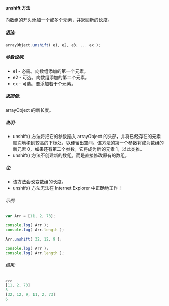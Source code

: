 #### unshift 方法

  向数组的开头添加一个或多个元素，并返回新的长度。

##### 语法:

  ```javascript
  arrayObject.unshift( e1, e2, e3, ... ex );
  ```

##### 参数说明:

  - e1 - 必需。向数组添加的第一个元素。
  - e2 - 可选。向数组添加的第二个元素。
  - ex - 可选。要添加若干个元素。

##### 返回值:

  arrayObject 的新长度。
  
##### 说明:

  - unshift() 方法将把它的参数插入 arrayObject 的头部，并将已经存在的元素顺次地移到较高的下标处，以便留出空间。该方法的第一个参数将成为数组的新元素 0，如果还有第二个参数，它将成为新的元素 1，以此类推。
  - unshift() 方法不创建新的数组，而是直接修改原有的数组。

##### 注:

  - 该方法会改变数组的长度。
  - unshift() 方法无法在 Internet Explorer 中正确地工作！

###### 示例:

  ```javascript
  var Arr = [11, 2, 73];
  
  console.log( Arr );
  console.log( Arr.length );
  
  Arr.unshift( 32, 12, 9 ); 

  console.log( Arr );
  console.log( Arr.length );
  ```

###### 结果:

  ```javascript
  >>>
  [11, 2, 73]
  3
  [32, 12, 9, 11, 2, 73]
  6
  ```
